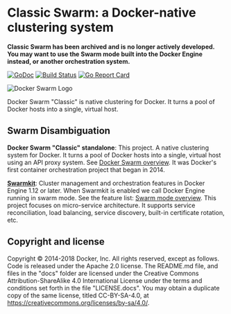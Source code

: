 # Classic Swarm: a Docker-native clustering system

**Classic Swarm has been archived and is no longer actively developed. You may want to
use the Swarm mode built into the Docker Engine instead, or another orchestration system.**

[![GoDoc](https://godoc.org/github.com/docker/swarm?status.png)](https://godoc.org/github.com/docker/swarm)
[![Build Status](https://travis-ci.org/docker/swarm.svg?branch=master)](https://travis-ci.org/docker/swarm)
[![Go Report Card](https://goreportcard.com/badge/github.com/docker/swarm)](https://goreportcard.com/report/github.com/docker/swarm)

![Docker Swarm Logo](logo.png?raw=true "Docker Swarm Logo")

Docker Swarm "Classic" is native clustering for Docker. It turns a pool of Docker hosts
into a single, virtual host.

## Swarm Disambiguation

**Docker Swarm "Classic" standalone**: This project. A native clustering system for
Docker. It turns a pool of Docker hosts into a single, virtual host using an
API proxy system. See [Docker Swarm overview](https://docs.docker.com/swarm/overview/).
It was Docker's first container orchestration project that began in 2014.

**[Swarmkit](https://github.com/docker/swarmkit)**: Cluster
management and orchestration features in Docker Engine 1.12 or later. When Swarmkit
is enabled we call Docker Engine running in swarm mode. See the
feature list: [Swarm mode overview](https://docs.docker.com/engine/swarm/).
This project focuses on micro-service architecture. It supports service
reconciliation, load balancing, service discovery, built-in certificate rotation, etc.

## Copyright and license

Copyright © 2014-2018 Docker, Inc. All rights reserved, except as follows. Code
is released under the Apache 2.0 license. The README.md file, and files in the
"docs" folder are licensed under the Creative Commons Attribution-ShareAlike 4.0
International License under the terms and conditions set forth in the file
"LICENSE.docs". You may obtain a duplicate copy of the same license, titled
CC-BY-SA-4.0, at https://creativecommons.org/licenses/by-sa/4.0/.
